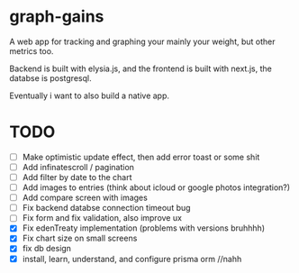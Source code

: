 # graph-gains

A web app for tracking and graphing your mainly your weight, but other metrics too.

Backend is built with elysia.js, and the frontend is built with next.js, the databse is postgresql.

Eventually i want to also build a native app.

# TODO


- [ ] Make optimistic update effect, then add error toast or some shit
- [ ] Add infinatescroll / pagination
- [ ] Add filter by date to the chart
- [ ] Add images to entries (think about icloud or google photos integration?)
- [ ] Add compare screen with images
- [ ] Fix backend databse connection timeout bug
- [ ] Fix form and fix validation, also improve ux
- [x] Fix edenTreaty implementation (problems with versions bruhhhh)
- [x] Fix chart size on small screens
- [x] fix db design
- [x] install, learn, understand, and configure prisma orm //nahh
